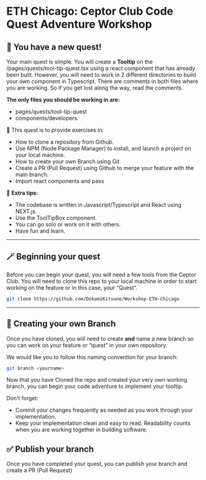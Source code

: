 # ETH Chicago: **Ceptor Club Code Quest Adventure Workshop**

## 🎉 You have a new quest!

Your main quest is simple. You will create a **Tooltip** on the /pages/quests/tool-tip-quest.tsx using a react component that has already been built. However, you will need to work in 2 different directories to build your own component in Typescript. There are comments in both files where you are working. So if you get lost along the way, read the comments.  

**The only files you should be working in are:**

- pages/quests/tool-tip-quest
- components/developers


🧠 This quest is to provide exercises in:

- How to clone a repository from Github.
- Use NPM (Node Package Manager) to install, and launch a project on your local machine.
- How to create your own Branch using Git.
- Create a PR (Pull Request) using Github to merge your feature with the main branch.
- Import react components and pass

📝 **Extra tips:**

- The codebase is written in Javascript/Typescript and React using NEXT.js.
- Use the ToolTipBox component. 
- You can go solo or work on it with others.
- Have fun and learn.

---

## 🪄 Beginning your quest

Before you can begin your quest, you will need a few tools from the Ceptor Club.
You will need to clone this repo to your local machine in order to start working on the feature or in this case, your “Quest”.

```bash
git clone https://github.com/OokamiKitsune/Workshop-ETH-Chicago
```

---

## 🌳 Creating your own Branch

Once you have cloned, you will need to create **and** name a new branch so you can work on your feature or “quest” in your own repository. 

We would like you to follow this naming convention for your branch:

```bash
git branch <yourname>
```

Now that you have Cloned the repo and created your very own working branch, you can begin your code adventure to implement your tooltip.

Don't forget:

- Commit your changes frequently as needed as you work through your implementation.
- Keep your implementation clean and easy to read. Readability counts when you are working together in building software.

## ✅ Publish your branch

Once you have completed your quest, you can publish your branch and create a PR (Pull Request)
